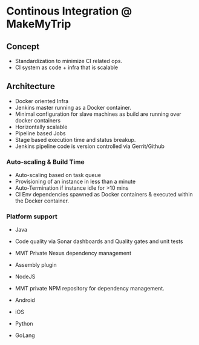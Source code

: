# Continous Integration @ MakeMyTrip

## Concept

* Standardization to minimize CI related ops.
* CI system as code + infra that is scalable

## Architecture

* Docker oriented Infra
 * Jenkins master running as a Docker container.
 * Minimal configuration for slave machines as build are running over docker containers
 * Horizontally scalable
* Pipeline based Jobs
 * Stage based execution time and status breakup.
 * Jenkins pipeline code is version controlled via Gerrit/Github


### Auto-scaling & Build Time

* Auto-scaling based on task queue
* Provisioning of an instance in less than a minute
* Auto-Termination if instance idle for >10 mins
* CI Env dependencies spawned as Docker containers & executed within the Docker container.

### Platform support

* Java
 * Code quality via Sonar dashboards and Quality gates and unit tests
 * MMT Private Nexus dependency management
 * Assembly plugin

* NodeJS
 * MMT private NPM repository for dependency management.

* Android

* iOS

* Python

* GoLang

